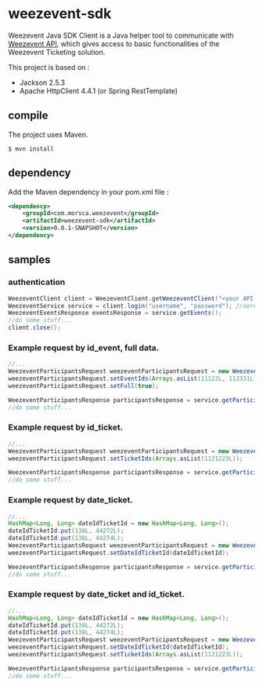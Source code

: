 # weezevent-sdk

Weezevent Java SDK Client is a Java helper tool to communicate with [Weezevent API](https://api.weezevent.com), 
which gives access to basic functionalities of the Weezevent Ticketing solution.

This project is based on :
* Jackson 2.5.3
* Apache HttpClient 4.4.1 (or Spring RestTemplate)

## compile

The project uses Maven.

```shell
$ mvn install
```

## dependency

Add the Maven dependency in your pom.xml file :

```xml
<dependency>
	<groupId>com.morsca.weezevent</groupId>
	<artifactId>weezevent-sdk</artifactId>
	<version>0.0.1-SNAPSHOT</version>
</dependency>
```

## samples

### authentication

```java
WeezeventClient client = WeezeventClient.getWeezeventClient("<your API key>");
WeezeventService service = client.login("username", "password"); //service contains all API methods
WeezeventEventsResponse eventsResponse = service.getEvents();
//do some stuff...
client.close();
```

### Example request by id_event, full data.

```java
//...
WeezeventParticipantsRequest weezeventParticipantsRequest = new WeezeventParticipantsRequest();
weezeventParticipantsRequest.setEventIds(Arrays.asList(11122L, 112331L));
weezeventParticipantsRequest.setFull(true);

WeezeventParticipantsResponse participantsResponse = service.getParticipants(weezeventParticipantsRequest);
//do some stuff...
```

### Example request by id_ticket.

```java
//...
WeezeventParticipantsRequest weezeventParticipantsRequest = new WeezeventParticipantsRequest();
weezeventParticipantsRequest.setTicketIds(Arrays.asList(1121223L));

WeezeventParticipantsResponse participantsResponse = service.getParticipants(weezeventParticipantsRequest);
//do some stuff...
```

### Example request by date_ticket.

```java
//...
HashMap<Long, Long> dateIdTicketId = new HashMap<Long, Long>();
dateIdTicketId.put(138L, 44272L);
dateIdTicketId.put(138L, 44274L);
WeezeventParticipantsRequest weezeventParticipantsRequest = new WeezeventParticipantsRequest();
weezeventParticipantsRequest.setDateIdTicketId(dateIdTicketId);

WeezeventParticipantsResponse participantsResponse = service.getParticipants(weezeventParticipantsRequest);
//do some stuff...
```

### Example request by date_ticket and id_ticket.

```java
//...
HashMap<Long, Long> dateIdTicketId = new HashMap<Long, Long>();
dateIdTicketId.put(138L, 44272L);
dateIdTicketId.put(138L, 44274L);
WeezeventParticipantsRequest weezeventParticipantsRequest = new WeezeventParticipantsRequest();
weezeventParticipantsRequest.setDateIdTicketId(dateIdTicketId);
weezeventParticipantsRequest.setTicketIds(Arrays.asList(1121223L));

WeezeventParticipantsResponse participantsResponse = service.getParticipants(weezeventParticipantsRequest);
//do some stuff...